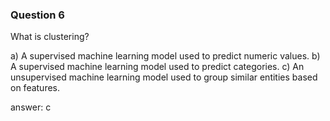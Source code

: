 ### Question 6

What is clustering?

a) A supervised machine learning model used to predict numeric values.
b) A supervised machine learning model used to predict categories.
c) An unsupervised machine learning model used to group similar entities based on features.

answer: c

